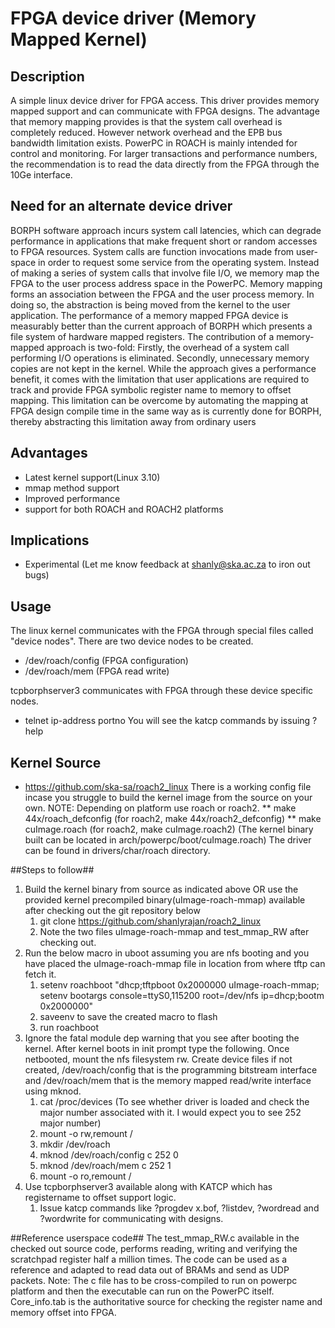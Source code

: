 # FPGA device driver (Memory Mapped Kernel)

## Description

A simple linux device driver for FPGA access. This driver provides memory mapped support and can communicate with FPGA designs. The advantage that memory mapping provides is that the system call overhead is completely reduced. However network overhead and the EPB bus bandwidth limitation exists. PowerPC in ROACH is mainly intended for control and monitoring. For larger transactions and performance numbers, the recommendation is to read the data directly from the FPGA through the 10Ge interface.

## Need for an alternate device driver

BORPH software approach incurs system call latencies, which can degrade performance in applications that make frequent short or random accesses to FPGA resources. System calls are function invocations made from user-space in order to request some service from the operating system. Instead of making a series of system calls that involve file I/O, we memory map the FPGA to
the user process address space in the PowerPC. Memory mapping forms an association between the FPGA and the user process memory. In doing so, the abstraction is being moved from the kernel to the user application. The performance of a memory mapped FPGA device is measurably better than the current approach of BORPH which presents a file system of hardware mapped registers. The contribution of a memory-mapped approach is two-fold: Firstly, the overhead of a system call performing I/O operations is eliminated. Secondly, unnecessary memory copies are not kept in the kernel. While the approach gives a performance benefit, it comes with the limitation that user applications are required to track and provide FPGA symbolic register name to memory to offset mapping. This limitation can be overcome by automating the mapping at FPGA design compile time in the same way as is currently done for BORPH, thereby abstracting this limitation away from ordinary users

## Advantages
* Latest kernel support(Linux 3.10)
* mmap method support
* Improved performance
* support for both ROACH and ROACH2 platforms

## Implications
* Experimental
(Let me know feedback at shanly@ska.ac.za to iron out bugs)

## Usage

The linux kernel communicates with the FPGA through special files called "device nodes". There are two device nodes to be created. 
* /dev/roach/config (FPGA configuration)
* /dev/roach/mem (FPGA read write)

tcpborphserver3 communicates with FPGA through these device specific nodes.

* telnet ip-address portno 
You will see the katcp commands by issuing ?help

## Kernel Source

* https://github.com/ska-sa/roach2_linux
There is a working config file incase you struggle to build the kernel image from the source on your own.
NOTE: Depending on platform use roach or roach2.
** make 44x/roach_defconfig (for roach2, make 44x/roach2_defconfig)
** make cuImage.roach (for roach2, make cuImage.roach2)
(The kernel binary built can be located in arch/powerpc/boot/cuImage.roach)
The driver can be found in drivers/char/roach directory.

##Steps to follow##
1. Build the kernel binary from source as indicated above OR use the provided kernel precompiled binary(uImage-roach-mmap) available after checking out the git repository below
    1. git clone https://github.com/shanlyrajan/roach2_linux
    2. Note the two files uImage-roach-mmap and test_mmap_RW after checking out.
2. Run the below macro in uboot assuming you are nfs booting and you have placed the uImage-roach-mmap file in location from where tftp can fetch it.
    1. setenv roachboot "dhcp;tftpboot 0x2000000 uImage-roach-mmap; setenv bootargs console=ttyS0,115200 root=/dev/nfs ip=dhcp;bootm 0x2000000"
    2. saveenv to save the created macro to flash
    3. run roachboot
3.  Ignore the fatal module dep warning that you see after booting the kernel. After kernel boots in init prompt type the following. Once netbooted, mount the nfs filesystem rw. Create device files if not created, /dev/roach/config that is the programming bitstream interface and /dev/roach/mem that is the memory mapped read/write interface using mknod.
    1. cat /proc/devices (To see whether driver is loaded and check the major number associated with it. I would expect you to see 252 major number)
    2. mount -o rw,remount /
    3. mkdir /dev/roach
    4. mknod /dev/roach/config c 252 0
    5. mknod /dev/roach/mem c 252 1
    6. mount -o ro,remount /
4. Use tcpborphserver3 available along with KATCP which has registername to offset support logic.
    1. Issue katcp commands like ?progdev x.bof, ?listdev, ?wordread and ?wordwrite for communicating with designs.

##Reference userspace code##
The test_mmap_RW.c available in the checked out source code, performs reading, writing and verifying the scratchpad register half a million times. 
The code can be used as a reference and adapted to read data out of BRAMs and send as UDP packets.
Note: The c file has to be cross-compiled to run on powerpc platform and then the executable can run on the PowerPC itself.
Core_info.tab is the authoritative source for checking the register name and memory offset into FPGA.
